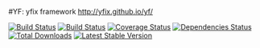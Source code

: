 #YF: yfix framework
http://yfix.github.io/yf/

[![Build Status](https://drone.io/github.com/yfix/yf/status.png)](https://drone.io/github.com/yfix/yf/latest)
[![Build Status](https://travis-ci.org/yfix/yf.png?branch=master)](https://travis-ci.org/yfix/yf)
[![Coverage Status](https://coveralls.io/repos/yfix/yf/badge.png?branch=master)](https://coveralls.io/r/yfix/yf?branch=master)
[![Dependencies Status](https://d2xishtp1ojlk0.cloudfront.net/d/10383867)](http://depending.in/yfix/yf)
[![Total Downloads](https://poser.pugx.org/yfix/yf/downloads.png)](https://packagist.org/packages/yfix/yf)
[![Latest Stable Version](https://poser.pugx.org/yfix/yf/v/stable.png)](https://packagist.org/packages/yfix/yf)
